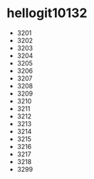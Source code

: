 # hellogit10132
* 3201 
* 3202
* 3203
* 3204
* 3205
* 3206
* 3207
* 3208
* 3209
* 3210
* 3211
* 3212
* 3213
* 3214
* 3215
* 3216
* 3217
* 3218
* 3299
